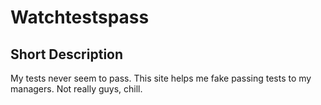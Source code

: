 # Watchtestspass
<h2>Short Description</h2>
My tests never seem to pass. This site helps me fake passing tests to my managers. Not really guys, chill.
